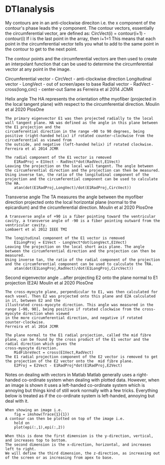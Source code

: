 # DTIanalysis

My contours are in an anti-clockwise direciton i.e. the x component of the contour's phase leads the y component.
The contour vectors, essentially the circumferential vector, are defined as:
	CircVect(i) = contour(i+1) - contour(i)
	If i is the last point in the array, then i+1=1
This means that each point in the circumferential vector tells you what to add to the same point in the contour to get to the next point.

The contour points and the circumferential vectors are then used to create an interpolant function that can be used to determine the circumferential vector
at any point in the image.
	
Circumferential vector - CircVect - anti-clockwise direction
Longitudinal vector - LongVect - out of screen/apex to base
Radial vector - RadVect - cross(long,circ) - center-out
Same as Ferreira et al 2014 JCMR

Helix angle
	The HA represents the orientation ofthe myofiber (projected in the local tangent plane) with respect to the circumferential direction.
	Moulin et al 2020 PlosOne

	The primary eigenvector E1 was then projected radially to the local wall tangent plane. HA was defined as the angle in this plane between the E1 projection and the 
	circumferential direction in the range −90 to 90 degrees, being positive (right-handed helix) if rotated counter-clockwise from the circumferential as viewed from 
	the outside, and negative (left-handed helix) if rotated clockwise.
	Ferreira et al 2014 JCMR
			
	The radial component of the E1 vector is removed
		E1RadProj = E1Vect - RadVect*dot(RadVect,E1Vect)
	Leaving the projection on the local wall tangent. The angle between the circumferential direction and the projection can then be measured.
	Using inverse tan, the ratio of the longitudinal component of the projection and the circumferential component can be used to calculate the HA.
		atan(dot(E1RadProj,LongVect)/dot(E1RadProj,CircVect))

Transverse angle
	The TA measures the angle between the myofiber direction projected onto the local horizontal plane (normal to the epicardium) and the circumferential direction.
	Moulin et al 2020 PlosOne
	
	A transverse angle of +90 is a fiber pointing toward the ventricular cavity, a transverse angle of -90 is a fiber pointing outward from the ventricular cavity.
	Lombaert et al 2012 IEEE TMI
	
	The longitudinal component of the E1 vector is removed
		E1LongProj = E1Vect - LongVect*dot(LongVect,E1Vect)
	Leaving the projection on the local short axis plane. The angle between the circumferential direction and the projection can then be measured.
	Using inverse tan, the ratio of the radial component of the projection and the circumferential component can be used to calculate the TRA.
		atan(dot(E1LongProj,RadVect)/dot(E1LongProj,CircVect))

Second eigenvector angle
	...after projecting E2 onto the plane normal to E1 projection (E2A)
	Moulin et al 2020 PlosOne
	
	The cross-myocyte plane, perpendicular to E1, was then calculated for each voxel. Then E2 was projected onto this plane and E2A calculated in it, between E2 and the 
	illustrated cross-myocyte direction. This angle was measured in the range [−90, 90], being positive if rotated clockwise from the cross-myocyte direction when viewed 
	in the more circumferential direction, and negative if rotated counter-clockwise.
	Ferreira et al 2014 JCMR
	
	The plane normal to the E1 radial projection, called the mid fibre plane, can be found by the cross product of the E1 vector and the radial direction which gives the
	cross-myocyte direction.
		MidFibreVect = cross(E1Vect,RadVect)
	The E1 radial projection component of the E2 vector is removed to get the projection of the E2 vector onto the  mid fibre plane.
		E2Proj = E2Vect - E1RadProj*dot(E1RadProj,E2Vect)
		
Notes on dealing with vectors in Matlab
	Matlab generally uses a right-handed co-ordinate system when dealing with plotted data. However, when an image is shown it uses a left-handed co-ordinate system 
	which is annoying but things kind of still work normally with a few tricks.
	Everything below is treated as if the co-ordinate system is left-handed, annoying but deal with it.

	When showing an image i.e.
		fig = imshow(Trace{1}{1})
	A contour can then be plotted on top of the image i.e.
		hold on
		plot(epi(:,1),epi(:,2))

	When this is done the first dimension is the y-direction, vertical, and increases top to bottom.
	The second dimension is the x-direction, horizontal, and increases left to right.
	We will define the third dimension, the z-direction, as increasing out of the screen or as increasing from apex to base.
